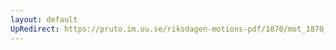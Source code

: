 ```yaml
---
layout: default
UpRedirect: https://pruto.im.uu.se/riksdagen-motions-pdf/1870/mot_1870__ak__44/mot_1870__ak__44-003.pdf
---
```

